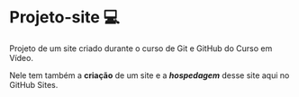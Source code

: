 # Projeto-site 💻

 Projeto de um site criado durante o curso de Git e GitHub do Curso em Vídeo.

 Nele tem também a __criação__ de um site e a __*hospedagem*__ desse site aqui no GitHub Sites.
